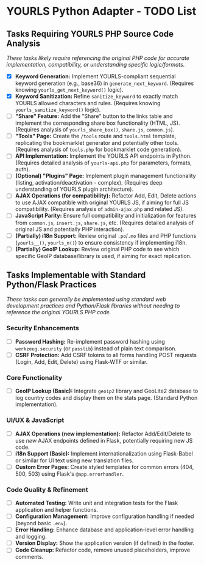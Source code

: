 # YOURLS Python Adapter - TODO List

## Tasks Requiring YOURLS PHP Source Code Analysis

*These tasks likely require referencing the original PHP code for accurate implementation, compatibility, or understanding specific logic/formats.*

- [x] **Keyword Generation:** Implement YOURLS-compliant sequential keyword generation (e.g., base36) in `generate_next_keyword`. (Requires knowing `yourls_get_next_keyword()` logic).
- [x] **Keyword Sanitization:** Refine `sanitize_keyword` to exactly match YOURLS allowed characters and rules. (Requires knowing `yourls_sanitize_keyword()` logic).
- [ ] **"Share" Feature:** Add the "Share" button to the links table and implement the corresponding share box functionality (HTML, JS). (Requires analysis of `yourls_share_box()`, `share.js`, `common.js`).
- [ ] **"Tools" Page:** Create the `/tools` route and `tools.html` template, replicating the bookmarklet generator and potentially other tools. (Requires analysis of `tools.php` for bookmarklet code generation).
- [ ] **API Implementation:** Implement the YOURLS API endpoints in Python. (Requires detailed analysis of `yourls-api.php` for parameters, formats, auth).
- [ ] **(Optional) "Plugins" Page:** Implement plugin management functionality (listing, activation/deactivation - complex). (Requires deep understanding of YOURLS plugin architecture).
- [ ] **AJAX Operations (for compatibility):** Refactor Add, Edit, Delete actions to use AJAX compatible with original YOURLS JS, if aiming for full JS compatibility. (Requires analysis of `admin-ajax.php` and related JS).
- [ ] **JavaScript Parity:** Ensure full compatibility and initialization for features from `common.js`, `insert.js`, `share.js`, etc. (Requires detailed analysis of original JS and potentially PHP interaction).
- [ ] **(Partially) i18n Support:** Review original `.po`/`.mo` files and PHP functions (`yourls__()`, `yourls_n()`) to ensure consistency if implementing i18n.
- [ ] **(Partially) GeoIP Lookup:** Review original PHP code to see which specific GeoIP database/library is used, if aiming for exact replication.

## Tasks Implementable with Standard Python/Flask Practices

*These tasks can generally be implemented using standard web development practices and Python/Flask libraries without needing to reference the original YOURLS PHP code.* 

### Security Enhancements

- [ ] **Password Hashing:** Re-implement password hashing using `werkzeug.security` (or `passlib`) instead of plain text comparison.
- [ ] **CSRF Protection:** Add CSRF tokens to all forms handling POST requests (Login, Add, Edit, Delete) using Flask-WTF or similar.

### Core Functionality

- [ ] **GeoIP Lookup (Basic):** Integrate `geoip2` library and GeoLite2 database to log country codes and display them on the stats page. (Standard Python implementation).

### UI/UX & JavaScript

- [ ] **AJAX Operations (new implementation):** Refactor Add/Edit/Delete to use *new* AJAX endpoints defined in Flask, potentially requiring new JS code.
- [ ] **i18n Support (Basic):** Implement internationalization using Flask-Babel or similar for UI text using new translation files.
- [ ] **Custom Error Pages:** Create styled templates for common errors (404, 500, 503) using Flask's `@app.errorhandler`.

### Code Quality & Refinement

- [ ] **Automated Testing:** Write unit and integration tests for the Flask application and helper functions.
- [ ] **Configuration Management:** Improve configuration handling if needed (beyond basic `.env`).
- [ ] **Error Handling:** Enhance database and application-level error handling and logging.
- [ ] **Version Display:** Show the application version (if defined) in the footer.
- [ ] **Code Cleanup:** Refactor code, remove unused placeholders, improve comments. 